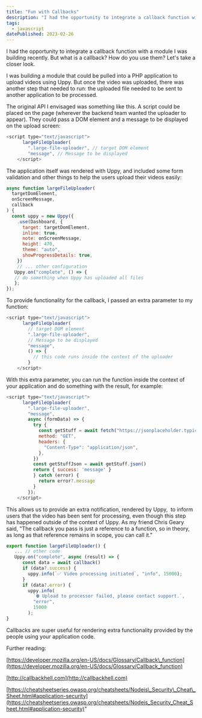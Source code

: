 ```yaml
---
title: "Fun with Callbacks"
description: "I had the opportunity to integrate a callback function with a module I was building recently. But what is a callback? How do you use them? Let's take a closer look."
tags: 
  - javascript
datePublished: 2023-02-26
---
```

I had the opportunity to integrate a callback function with a module I was building recently. But what is a callback? How do you use them? Let's take a closer look.

I was building a module that could be pulled into a PHP application to upload videos using Uppy. But once the video was uploaded, there was another step that needed to run: the uploaded file needed to be sent to another application to be processed.

The original API I envisaged was something like this. A script could be placed on the page (wherever the backend team wanted the uploader to appear). They could pass a DOM element and a message to be displayed on the upload screen:

```javascript
<script type="text/javascript">
      largeFileUploader(
        ".large-file-uploader", // target DOM element
        "message", // Message to be displayed
    </script>
```

The application itself was rendered with Uppy, and included some form validation and other things to help the users upload their videos easily:

```javascript
async function largeFileUploader(
  targetDomElement,
  onScreenMessage,
  callback
) {
  const uppy = new Uppy({
    .use(Dashboard, {
      target: targetDomElement,
      inline: true,
      note: onScreenMessage,
      height: 470,
      theme: "auto",
      showProgressDetails: true,
    })
    // ... other configuration
   Uppy.on("complete", () => {
   // do something when Uppy has uploaded all files
   };
});
```

To provide functionality for the callback, I passed an extra parameter to my function:

```javascript
<script type="text/javascript">
      largeFileUploader(
        // target DOM element
        ".large-file-uploader",
        // Message to be displayed
        "message",
        () => {
          // this code runs inside the context of the uploader
        }
    </script>
```

With this extra parameter, you can run the function inside the context of your application and do something with the result, for example:

```javascript
<script type="text/javascript">
      largeFileUploader(
        ".large-file-uploader", 
        "message",
        async (formData) => {
          try {
            const getStuff = await fetch("https://jsonplaceholder.typicode.com/posts/1", {
            method: "GET",
            headers: {
              "Content-Type": "application/json",
            },
          })
          const getStuffJson = await getStuff.json()
          return { success: 'message' }
          } catch (error) {
            return error?.message
          }
        });
    </script>
```

This allows us to provide an extra notification, rendered by Uppy,  to inform users that the video has been sent for processing, even though this step has happened outside of the context of Uppy. As my friend Chris Geary said, "The callback you pass is just a reference to a function, so in theory, as long as that reference remains in scope, you can call it."

```javascript
export function largeFileUploader() {
   ... // other code
   Uppy.on("complete", async (result) => {
      const data = await callback()
      if (data?.success) {
        uppy.info(`✅ Video processing initiated`, "info", 15000);
      }
      if (data?.error) {
        uppy.info(
          `⛔️ Upload to processor failed, please contact support.`,
          "error",
          15000
        );
}
```

Callbacks are super useful for rendering extra functionality provided by the people using your application code.

Further reading:

[https://developer.mozilla.org/en-US/docs/Glossary/Callback\_function](https://developer.mozilla.org/en-US/docs/Glossary/Callback_function)

[http://callbackhell.com](http://callbackhell.com)

[https://cheatsheetseries.owasp.org/cheatsheets/Nodejs\_Security\_Cheat\_Sheet.html#application-security](https://cheatsheetseries.owasp.org/cheatsheets/Nodejs_Security_Cheat_Sheet.html#application-security)"
